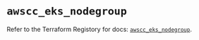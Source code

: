 # `awscc_eks_nodegroup`

Refer to the Terraform Registory for docs: [`awscc_eks_nodegroup`](https://registry.terraform.io/providers/hashicorp/awscc/0.70.0/docs/resources/eks_nodegroup).

